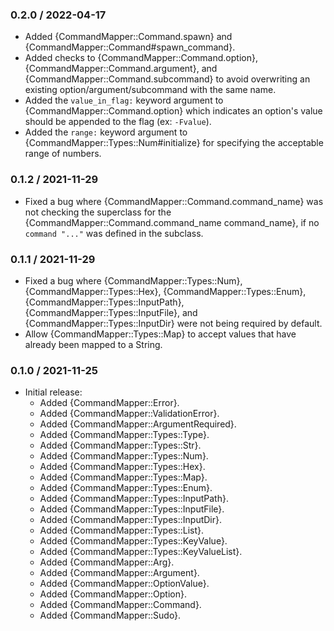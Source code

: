 ### 0.2.0 / 2022-04-17

* Added {CommandMapper::Command.spawn} and
  {CommandMapper::Command#spawn_command}.
* Added checks to {CommandMapper::Command.option},
  {CommandMapper::Command.argument}, and {CommandMapper::Command.subcommand} to
  avoid overwriting an existing option/argument/subcommand with the same name.
* Added the `value_in_flag:` keyword argument to
  {CommandMapper::Command.option} which indicates an option's value
  should be appended to the flag (ex: `-Fvalue`).
* Added the `range:` keyword argument to {CommandMapper::Types::Num#initialize}
  for specifying the acceptable range of numbers.

### 0.1.2 / 2021-11-29

* Fixed a bug where {CommandMapper::Command.command_name} was not checking the
  superclass for the {CommandMapper::Command.command_name command_name}, if no
  `command "..."` was defined in the subclass.

### 0.1.1 / 2021-11-29

* Fixed a bug where {CommandMapper::Types::Num}, {CommandMapper::Types::Hex},
  {CommandMapper::Types::Enum}, {CommandMapper::Types::InputPath},
  {CommandMapper::Types::InputFile}, and {CommandMapper::Types::InputDir} were
  not being required by default.
* Allow {CommandMapper::Types::Map} to accept values that have already been
  mapped to a String.

### 0.1.0 / 2021-11-25

* Initial release:
  * Added {CommandMapper::Error}.
  * Added {CommandMapper::ValidationError}.
  * Added {CommandMapper::ArgumentRequired}.
  * Added {CommandMapper::Types::Type}.
  * Added {CommandMapper::Types::Str}.
  * Added {CommandMapper::Types::Num}.
  * Added {CommandMapper::Types::Hex}.
  * Added {CommandMapper::Types::Map}.
  * Added {CommandMapper::Types::Enum}.
  * Added {CommandMapper::Types::InputPath}.
  * Added {CommandMapper::Types::InputFile}.
  * Added {CommandMapper::Types::InputDir}.
  * Added {CommandMapper::Types::List}.
  * Added {CommandMapper::Types::KeyValue}.
  * Added {CommandMapper::Types::KeyValueList}.
  * Added {CommandMapper::Arg}.
  * Added {CommandMapper::Argument}.
  * Added {CommandMapper::OptionValue}.
  * Added {CommandMapper::Option}.
  * Added {CommandMapper::Command}.
  * Added {CommandMapper::Sudo}.

